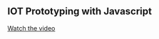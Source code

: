## IOT Prototyping with Javascript


[Watch the video](https://www.youtube.com/watch?v=FuoR643P8rg)
